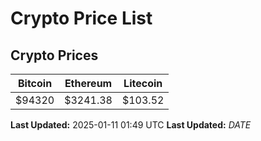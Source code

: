 # Crypto Price List

## Crypto Prices
| Bitcoin | Ethereum | Litecoin |
| ------- | -------- | -------- |
| $94320 | $3241.38 | $103.52 |
**Last Updated:** 2025-01-11 01:49 UTC
**Last Updated:** $DATE$
